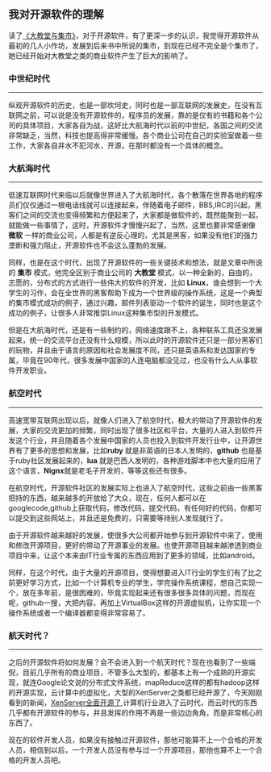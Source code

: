 ## 我对开源软件的理解 ##

读了[《大教堂与集市》](http://book-on-foss.googlecode.com/files/cathedral_RL_v1.1.pdf)，对于开源软件，有了更深一步的认识，我觉得开源软件从最初的几人小作坊，发展到后来书中所说的集市，到现在已经不完全是个集市了，她已经开始对大教堂之类的商业软件产生了巨大的影响了。

### 中世纪时代 ###
---

纵观开源软件的历史，也是一部坎坷史，同时也是一部互联网的发展史，在没有互联网之前，可以说是没有开源软件的，程序员的发展，靠的是仅有的书籍和各个公司的具体项目，大家各自为战，这好比大航海时代以前的中世纪，各国之间的交流非常缺乏，当然，科技也提高得非常缓慢。各个商业公司在自己的实验室做着一些工作，大家各自井水不犯河水，开源，在那时都没有一个具体的概念。


### 大航海时代 ###
---

低速互联网时代来临以后就像世界进入了大航海时代，各个散落在世界各地的程序员们仅仅通过一根电话线就可以连接起来，伴随着电子邮件，BBS,IRC的兴起，黑客们之间的交流也变得频繁和方便起来了，大家都是做软件的，既然能聚到一起，就能做一些事情了，这时，开源软件才慢慢兴起了，当然，这里也要非常感谢像 **微软** 一样的商业公司，人都是有逆反心理的，尤其是黑客，如果没有他们的强力垄断和强力阻止，开源软件也不会这么蓬勃的发展。

同样，也是在这个时代，出现了开源软件的一些关键技术和想法，就是文章中所说的 **集市** 模式，他完全区别于商业公司的 **大教堂** 模式，以一种全新的，自由的，志愿的，分布式的方式进行一些伟大的软件的开发，比如 **Linux**，谁会想到一个大学生的习作，会在全世界的黑客帮助下成为一个世界级的操作系统，这是一个典型的集市模式成功的例子，通过兴趣，邮件列表驱动一个软件的诞生，同时也是这个成功的例子，让很多人非常推崇Linux这种集市型的开发模式。

但是在大航海时代，还是有一些制约的，网络速度跟不上，各种联系工具还没发展起来，统一的交流平台还没有什么规模，所以此时的开源软件还只是一部分黑客们的玩物，并且由于语言的原因和社会发展度不同，还只是英语系和发达国家的专属，毕竟在90年代，很多发展中国家的人连电脑都没见过，也没有什么人从事软件开发职业。

### 航空时代 ###
---

高速宽带互联网出现以后，就像人们进入了航空时代，极大的带动了开源软件的发展，大家的交流更加的频繁，同时出现了很多社区和平台，大量的人进入到软件开发这个行业，并且随着各个发展中国家的人员也投入到软件开发行业中，让开源世界有了更多的思想和发展，比如**ruby** 就是非英语的日本人发明的，**github** 也是基于ruby社区发展起来的，**lua** 就是巴西人发明的，各种游戏脚本中也大量的应用了这个语言，**Nignx**就是老毛子开发的，等等这些还有很多。

在航空时代，开源软件社区的发展实际上也进入了航空时代，这些之前由一些黑客把持的东西，越来越多的开放给了大众，现在，任何人都可以在googlecode,github上获取代码，修改代码，提交代码，有任何好的代码，你都可以提交到这些网站上，并且还是免费的，只需要等待别人发现就行了。

由于开源软件越来越好的发展，使很多大公司都开始参与到开源软件中来了，使用和修改开源项目，更好的带动了开源事业的发展。也使开源项目越来越渗透到商业项目中来，让这个本来由IT行业专属的东西应用到了更多的领域，比如android。

同样，在这个时代，由于大量的开源项目，使得想要进入IT行业的学生们有了比之前更好学习方式，比如一个计算机专业的学生，学完操作系统课程，想自己实现一个，放在多年前，是很困难的，毕竟实现起来还有很多很多具体的问题，而现在呢，github一搜，大把内容，再加上VirtualBox这样的开源虚拟机，让你实现一个操作系统或者一个编译器都变得非常容易了。

### 航天时代？ ###
---

之后的开源软件将如何发展？会不会进入到一个航天时代？现在也看到了一些端倪，目前几乎所有的商业项目，不管多么大型的，都基本上有一个成熟的开源实现，就连Google论文说的分布式文件系统，mapReduce这样的都有hadoop这样的开源实现，云计算中的虚拟化，大型的XenServer之类都已经开源了，今天刚刚看到的新闻，[XenServer全面开源了](http://www.oschina.net/news/41755/xenserver-opensourced),计算机行业进入了云时代，而云时代的东西几乎都有开源软件的参与，并且发挥的作用不再是一些边边角角，而是非常核心的东西了。

现在的软件开发人员，如果没有接触过开源软件，那他可能算不上一个合格的开发人员，相信到以后，一个开发人员没有参与过一个开源项目，那他也算不上一个合格的开发人员吧。





